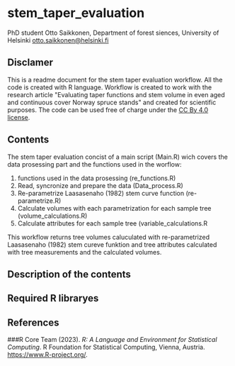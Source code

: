 # stem_taper_evaluation
PhD student Otto Saikkonen, Department of forest siences, University of Helsinki 
otto.saikkonen@helsinki.fi

## Disclamer
This is a readme document for the stem taper evaluation workflow. All the code is created with R language. Workflow is created to work with the research article "Evaluating taper functions and stem volume in even aged and continuous cover Norway spruce stands" and created for scientific purposes. The code can be used free of charge under the [CC By 4.0 license](https://creativecommons.org/licenses/by/4.0/).

## Contents
The stem taper evaluation concist of a main script (Main.R) wich covers the data prosessing part and the functions used in the worflow:
1. functions used in the data prosessing (re_functions.R)
2. Read, syncronize and prepare the data (Data_process.R)
3. Re-parametrize Laasasenaho (1982) stem curve function (re-parametrize.R)
4. Calculate volumes with each parametrization for each sample tree (volume_calculations.R)
5. Calculate attributes for each sample tree (variable_calculations.R

This workflow returns tree volumes caluculated with re-parametrized Laasasenaho (1982) stem cureve funktion and tree attributes calculated with tree measurements and the calculated volumes.  
## Description of the contents

## Required R libraryes 


## References
###R Core Team (2023). _R: A Language and Environment for Statistical Computing_. R Foundation for Statistical Computing, Vienna, Austria. <https://www.R-project.org/>.
